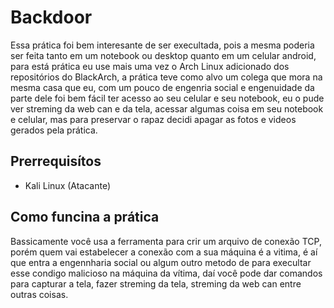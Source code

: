 # Backdoor

Essa prática foi bem interesante de ser execultada, pois a mesma poderia ser feita tanto em um notebook ou desktop quanto em um celular
android, para está prática eu use mais uma vez o Arch Linux adicionado dos repositórios do BlackArch, a prática teve como alvo um colega
que mora na mesma casa que eu, com um pouco de engenria social e engenuidade da parte dele foi bem fácil ter acesso ao seu celular e seu
notebook, eu o pude ver streming da web can e da tela, acessar algumas coisa em seu notebook e celular, mas para preservar o rapaz decidi
apagar as fotos e videos gerados pela prática.

## Prerrequisítos

<ul>

   <li>Kali Linux (Atacante)</li>

</ul>

## Como funcina a prática

Bassicamente você usa a ferramenta para crir um arquivo de conexão TCP, porém quem vai estabelecer a conexão com a sua máquina é a vitima,
é aí que entra a engennharia social ou algum outro metodo de para execultar esse condigo malicioso na máquina da vítima, daí você pode
dar comandos para capturar a tela, fazer streming da tela, streming da web can entre outras coisas.
